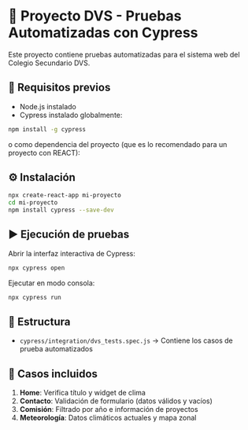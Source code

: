 # 📌 Proyecto DVS - Pruebas Automatizadas con Cypress

Este proyecto contiene pruebas automatizadas para el sistema web del Colegio Secundario DVS.

## 🚀 Requisitos previos

- Node.js instalado
- Cypress instalado globalmente:

```bash
npm install -g cypress
```
o como dependencia del proyecto (que es lo recomendado para un proyecto con REACT):

## ⚙️ Instalación

```bash
npx create-react-app mi-proyecto
cd mi-proyecto
npm install cypress --save-dev
```

## ▶️ Ejecución de pruebas

Abrir la interfaz interactiva de Cypress:

```bash
npx cypress open
```

Ejecutar en modo consola:

```bash
npx cypress run
```

## 📂 Estructura

- `cypress/integration/dvs_tests.spec.js` → Contiene los casos de prueba automatizados

## 🧪 Casos incluidos

1. **Home**: Verifica título y widget de clima
2. **Contacto**: Validación de formulario (datos válidos y vacíos)
3. **Comisión**: Filtrado por año e información de proyectos
4. **Meteorología**: Datos climáticos actuales y mapa zonal

